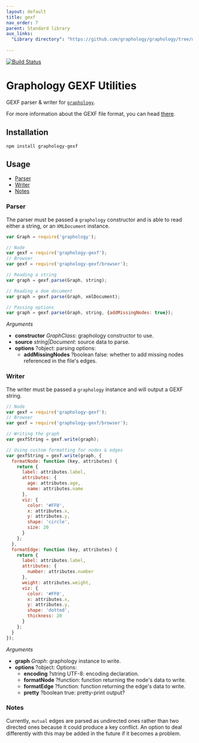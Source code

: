 ```yaml
---
layout: default
title: gexf
nav_order: 7
parent: Standard library
aux_links:
  "Library directory": "https://github.com/graphology/graphology/tree/master/src/gexf"
  
---
```


[![Build Status](/standard-library/gexf/workflows/Tests/badge.svg)](/standard-library/gexf/actions)

# Graphology GEXF Utilities

GEXF parser & writer for [`graphology`](..).

For more information about the GEXF file format, you can head [there](https://gephi.org/gexf/format/).

## Installation

```
npm install graphology-gexf
```

## Usage

- [Parser](#parser)
- [Writer](#writer)
- [Notes](#notes)

### Parser

The parser must be passed a `graphology` constructor and is able to read either a string, or an `XMLDocument` instance.

```js
var Graph = require('graphology');

// Node
var gexf = require('graphology-gexf');
// Browser
var gexf = require('graphology-gexf/browser');

// Reading a string
var graph = gexf.parse(Graph, string);

// Reading a dom document
var graph = gexf.parse(Graph, xmlDocument);

// Passing options
var graph = gexf.parse(Graph, string, {addMissingNodes: true});
```

_Arguments_

- **constructor** _GraphClass_: graphology constructor to use.
- **source** _string\|Document_: source data to parse.
- **options** <span class="code">?object</span>: parsing options:
  - **addMissingNodes** <span class="code">?boolean</span> <span class="default">false</span>: whether to add missing nodes referenced in the file's edges.

### Writer

The writer must be passed a `graphology` instance and will output a GEXF string.

```js
// Node
var gexf = require('graphology-gexf');
// Browser
var gexf = require('graphology-gexf/browser');

// Writing the graph
var gexfString = gexf.write(graph);

// Using custom formatting for nodes & edges
var gexfString = gexf.write(graph, {
  formatNode: function (key, attributes) {
    return {
      label: attributes.label,
      attributes: {
        age: attributes.age,
        name: attributes.name
      },
      viz: {
        color: '#FF0',
        x: attributes.x,
        y: attributes.y,
        shape: 'circle',
        size: 20
      }
    };
  },
  formatEdge: function (key, attributes) {
    return {
      label: attributes.label,
      attributes: {
        number: attributes.number
      },
      weight: attributes.weight,
      viz: {
        color: '#FF0',
        x: attributes.x,
        y: attributes.y,
        shape: 'dotted',
        thickness: 20
      }
    };
  }
});
```

_Arguments_

- **graph** _Graph_: graphology instance to write.
- **options** <span class="code">?object</span>: Options:
  - **encoding** <span class="code">?string</span> <span class="default">UTF-8</span>: encoding declaration.
  - **formatNode** <span class="code">?function</span>: function returning the node's data to write.
  - **formatEdge** <span class="code">?function</span>: function returning the edge's data to write.
  - **pretty** <span class="code">?boolean</span> <span class="default">true</span>: pretty-print output?

### Notes

Currently, `mutual` edges are parsed as undirected ones rather than two directed ones because it could produce a key conflict. An option to deal differently with this may be added in the future if it becomes a problem.

